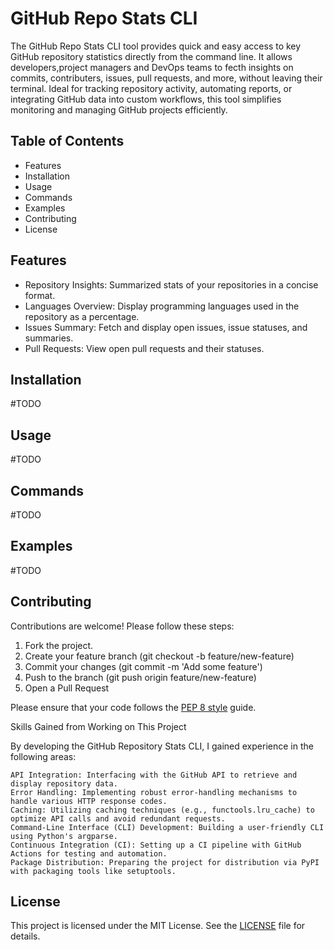 <h1>GitHub Repo Stats CLI</h1>

The GitHub Repo Stats CLI tool provides quick and easy access to key GitHub repository statistics directly from the command line. It allows developers,project managers and DevOps teams to fecth insights on commits, contributers, issues, pull requests, and more, without leaving their terminal. Ideal for tracking repository activity, automating reports, or integrating GitHub data into custom workflows, this tool simplifies monitoring and managing GitHub projects efficiently.


<h2>Table of Contents</h2>

  - Features
  - Installation
  - Usage
  - Commands
  - Examples
  - Contributing
  - License


<h2>Features</h2>

  - Repository Insights: Summarized stats of your repositories in a concise format.
  - Languages Overview: Display programming languages used in the repository as a percentage.
  - Issues Summary: Fetch and display open issues, issue statuses, and summaries.
  - Pull Requests: View open pull requests and their statuses.


<h2>Installation</h2>
#TODO

<h2>Usage</h2>
#TODO

<h2>Commands</h2>
#TODO

<h2>Examples</h2>
#TODO


<h2>Contributing</h2>

Contributions are welcome! Please follow these steps:

  1. Fork the project.
  2. Create your feature branch (git checkout -b feature/new-feature)
  3. Commit your changes (git commit -m 'Add some feature')
  4. Push to the branch (git push origin feature/new-feature)
  5. Open a Pull Request

Please ensure that your code follows the [PEP 8 style](https://peps.python.org/pep-0008/) guide.


Skills Gained from Working on This Project

By developing the GitHub Repository Stats CLI, I gained experience in the following areas:

    API Integration: Interfacing with the GitHub API to retrieve and display repository data.
    Error Handling: Implementing robust error-handling mechanisms to handle various HTTP response codes.
    Caching: Utilizing caching techniques (e.g., functools.lru_cache) to optimize API calls and avoid redundant requests.
    Command-Line Interface (CLI) Development: Building a user-friendly CLI using Python's argparse.
    Continuous Integration (CI): Setting up a CI pipeline with GitHub Actions for testing and automation.
    Package Distribution: Preparing the project for distribution via PyPI with packaging tools like setuptools.

<h2>License</h2>

This project is licensed under the MIT License. See the [LICENSE](LICENSE) file for details.
  
